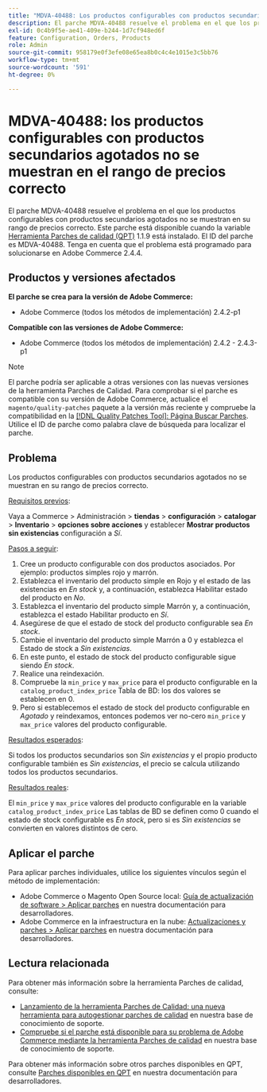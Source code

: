 ```yaml
---
title: "MDVA-40488: Los productos configurables con productos secundarios agotados no se muestran en el rango de precios correcto"
description: El parche MDVA-40488 resuelve el problema en el que los productos configurables con productos secundarios agotados no se muestran en su rango de precios correcto. Este parche está disponible cuando está instalada la [Quality Patches Tool (QPT)](/help/announcements/adobe-commerce-announcements/magento-quality-patches-released-new-tool-to-self-serve-quality-patches.md) 1.1.9. El ID del parche es MDVA-40488. Tenga en cuenta que el problema está programado para solucionarse en Adobe Commerce 2.4.4.
exl-id: 0c4b9f5e-ae41-409e-b244-1d7cf948ed6f
feature: Configuration, Orders, Products
role: Admin
source-git-commit: 958179e0f3efe08e65ea8b0c4c4e1015e3c5bb76
workflow-type: tm+mt
source-wordcount: '591'
ht-degree: 0%

---
```


# MDVA-40488: los productos configurables con productos secundarios agotados no se muestran en el rango de precios correcto

El parche MDVA-40488 resuelve el problema en el que los productos configurables con productos secundarios agotados no se muestran en su rango de precios correcto. Este parche está disponible cuando la variable [Herramienta Parches de calidad (QPT)](/help/announcements/adobe-commerce-announcements/magento-quality-patches-released-new-tool-to-self-serve-quality-patches.md) 1.1.9 está instalado. El ID del parche es MDVA-40488. Tenga en cuenta que el problema está programado para solucionarse en Adobe Commerce 2.4.4.

## Productos y versiones afectados

**El parche se crea para la versión de Adobe Commerce:**

* Adobe Commerce (todos los métodos de implementación) 2.4.2-p1

**Compatible con las versiones de Adobe Commerce:**

* Adobe Commerce (todos los métodos de implementación) 2.4.2 - 2.4.3-p1

>[!NOTE]
>
>El parche podría ser aplicable a otras versiones con las nuevas versiones de la herramienta Parches de Calidad. Para comprobar si el parche es compatible con su versión de Adobe Commerce, actualice el `magento/quality-patches` paquete a la versión más reciente y compruebe la compatibilidad en la [[!DNL Quality Patches Tool]: Página Buscar Parches](https://devdocs.magento.com/quality-patches/tool.html#patch-grid). Utilice el ID de parche como palabra clave de búsqueda para localizar el parche.

## Problema

Los productos configurables con productos secundarios agotados no se muestran en su rango de precios correcto.

<u>Requisitos previos</u>:

Vaya a Commerce > Administración > **tiendas** > **configuración** > **catalogar** > **Inventario** > **opciones sobre acciones** y establecer **Mostrar productos sin existencias** configuración a *Sí*.

<u>Pasos a seguir</u>:

1. Cree un producto configurable con dos productos asociados. Por ejemplo: productos simples rojo y marrón.
1. Establezca el inventario del producto simple en Rojo y el estado de las existencias en *En stock* y, a continuación, establezca Habilitar estado del producto en *No*.
1. Establezca el inventario del producto simple Marrón y, a continuación, establezca el estado Habilitar producto en *Sí*.
1. Asegúrese de que el estado de stock del producto configurable sea *En stock*.
1. Cambie el inventario del producto simple Marrón a 0 y establezca el Estado de stock a *Sin existencias*.
1. En este punto, el estado de stock del producto configurable sigue siendo *En stock*.
1. Realice una reindexación.
1. Compruebe la `min_price` y `max_price` para el producto configurable en la `catalog_product_index_price` Tabla de BD: los dos valores se establecen en 0.
1. Pero si establecemos el estado de stock del producto configurable en *Agotado* y reindexamos, entonces podemos ver no-cero `min_price` y `max_price` valores del producto configurable.

<u>Resultados esperados</u>:

Si todos los productos secundarios son *Sin existencias* y el propio producto configurable también es *Sin existencias*, el precio se calcula utilizando todos los productos secundarios.

<u>Resultados reales</u>:

El `min_price` y `max_price` valores del producto configurable en la variable `catalog_product_index_price` Las tablas de BD se definen como 0 cuando el estado de stock configurable es *En stock*, pero si es *Sin existencias* se convierten en valores distintos de cero.

## Aplicar el parche

Para aplicar parches individuales, utilice los siguientes vínculos según el método de implementación:

* Adobe Commerce o Magento Open Source local: [Guía de actualización de software > Aplicar parches](https://devdocs.magento.com/guides/v2.4/comp-mgr/patching/mqp.html) en nuestra documentación para desarrolladores.
* Adobe Commerce en la infraestructura en la nube: [Actualizaciones y parches > Aplicar parches](https://devdocs.magento.com/cloud/project/project-patch.html) en nuestra documentación para desarrolladores.

## Lectura relacionada

Para obtener más información sobre la herramienta Parches de calidad, consulte:

* [Lanzamiento de la herramienta Parches de Calidad: una nueva herramienta para autogestionar parches de calidad](/help/announcements/adobe-commerce-announcements/magento-quality-patches-released-new-tool-to-self-serve-quality-patches.md) en nuestra base de conocimiento de soporte.
* [Compruebe si el parche está disponible para su problema de Adobe Commerce mediante la herramienta Parches de calidad](/help/support-tools/patches-available-in-qpt-tool/check-patch-for-magento-issue-with-magento-quality-patches.md) en nuestra base de conocimiento de soporte.

Para obtener más información sobre otros parches disponibles en QPT, consulte [Parches disponibles en QPT](https://devdocs.magento.com/quality-patches/tool.html#patch-grid) en nuestra documentación para desarrolladores.
